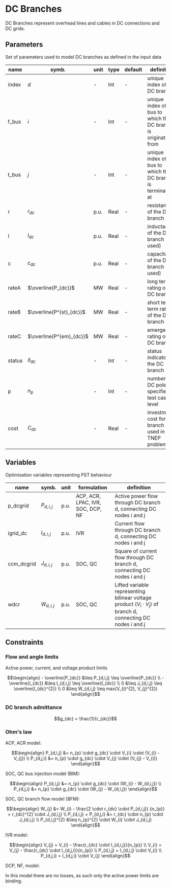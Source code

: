 # DC Branches 

DC Branches represent overhead lines and cables in DC connections and DC grids.

## Parameters

Set of parameters used to model DC branches as defined in the input data

| name          | symb.                     | unit  | type      | default  | definition                                                           |
|---------------|---------------------------|-------|-----------|----------|----------------------------------------------------------------------|
| index         | $d$                       | -     | Int       | -        | unique index of the DC branch                                  |
| f_bus         | $i$                       | -     | Int       | -        | unique index of the bus to which the DC branch is originating from |
| t_bus         | $j$                       | -     | Int       | -        | unique index of the bus to which the DC branch is terminating at |
| r             | $r_{dc}$                  | p.u.  | Real      | -        | resistance of the DC branch |
| l             | $l_{dc}$                  | p.u.  | Real      | -        | inductance of the DC branch (not used) |
| c             | $c_{dc}$                  | p.u.  | Real      | -        | capacitance of the DC branch (not used)|
| rateA         | $\overline{P_{dc}}$       | MW    | Real      | -        | long term rating of the DC branch |
| rateB         | $\overline{P^{st}_{dc}}$  | MW    | Real      | -        | short term term rating of the DC branch |
| rateC         | $\overline{P^{em}_{dc}}$  | MW    | Real      | -        | emergency rating of the DC branch |
| status        | $\delta_{dc}$             | -     | Int       | -        | status indicator of the DC branch |
| p             | $n_{p}$                   | -     | Int       | -        | number of DC poles, specified at test case level |
| cost          | $C_{dc}$                  | -     | Real      | -        | investment cost for DC branch used in TNEP problems  |



## Variables

Optimisation variables representing PST behaviour

| name          | symb.                 | unit  | formulation                       | definition                                                                 |
|---------------|-----------------------|-------|-----------------------------------|----------------------------------------------------------------------------|  
| p_dcgrid      |$P_{d,i,j}$            | p.u.  | ACP, ACR, LPAC, IVR, SOC, DCP, NF | Active power flow through DC branch d, connecting DC nodes i and j |
| igrid_dc      |$I_{d,i,j}$            | p.u.  | IVR                               | Current flow through DC branch d, connecting DC nodes i and j |
| ccm_dcgrid    |$J_{d,i,j}$            | p.u.  | SOC, QC                           | Square of current flow through DC branch d, connecting DC nodes i and j |
| wdcr          |$W_{d,i,j}$            | p.u.  | SOC, QC                           | Lifted variable representing bilinear voltage product ($V_{i} \cdot V_{j}$) of branch d, connecting DC nodes i and j |

## Constraints

### Flow and angle limits

Active power, current, and voltage product limits
```math
\begin{align}
- \overline{P_{dc}} &\leq P_{d,i,j} \leq \overline{P_{dc}} \\
- \overline{I_{dc}} &\leq I_{d,i,j} \leq \overline{I_{dc}} \\
0 &\leq J_{d,i,j} \leq \overline{I_{dc}^{2}}  \\
0 &\leq W_{d,i,j} \leq max(V_{i}^{2}, V_{j}^{2})
\end{align}
```

### DC branch admittance

```math
g_{dc} = \frac{1}{r_{dc}}
```
### Ohm's law
ACP, ACR model:

```math
\begin{align}
P_{d,i,j} &= n_{p} \cdot g_{dc} \cdot V_{i} \cdot (V_{i} - V_{j}) \\
P_{d,j,i} &= n_{p} \cdot g_{dc} \cdot V_{j} \cdot (V_{j} - V_{i}) 
\end{align}
```

SOC, QC bus injection model (BIM):
```math
\begin{align}
P_{d,i,j} &= n_{p} \cdot g_{dc} \cdot (W_{i} - W_{d,i,j}) \\
P_{d,j,i} &= n_{p} \cdot g_{dc} \cdot (W_{j} - W_{d,i,j})
\end{align}
```

SOC, QC branch flow model (BFM):
```math
\begin{align}
W_{j} &= W_{i} - \frac{2 \cdot r_{dc} \cdot P_{d,i,j}} {n_{p}} + r_{dc}^{2} \cdot J_{d,i,j}  \\
P_{d,i,j} + P_{d,j,i} &= r_{dc} \cdot n_{p} \cdot J_{d,i,j} \\
P_{d,i,j}^{2} &\leq  n_{p}^{2} \cdot W_{i} \cdot   J_{d,i,j} 
\end{align}
```
IVR model:

```math
\begin{align}
V_{j} = V_{i} - \frac{r_{dc} \cdot I_{d,i,j}}{n_{p}} \\
V_{i} = V_{j} - \frac{r_{dc} \cdot I_{d,j,i}}{n_{p}} \\
P_{d,i,j} = I_{d,i,j} \cdot V_{i}  \\
P_{d,j,i} = I_{d,j,i} \cdot V_{j} 
\end{align}
```

DCP, NF, model:

In this model there are no losses, as such only the active power limits are binding.



